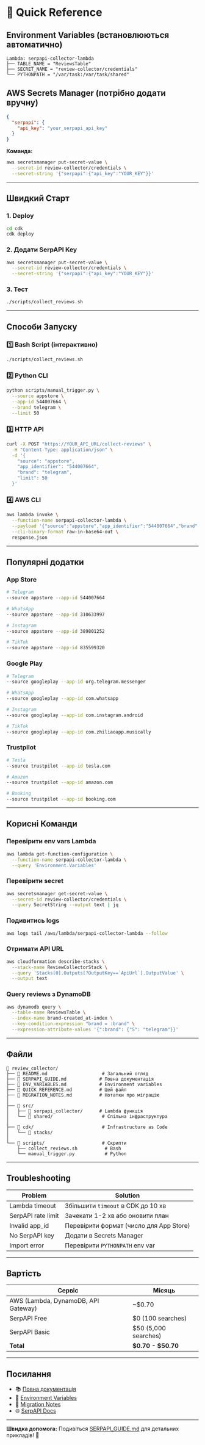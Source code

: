 # 🚀 Quick Reference

## Environment Variables (встановлюються автоматично)

```
Lambda: serpapi-collector-lambda
├── TABLE_NAME = "ReviewsTable"
├── SECRET_NAME = "review-collector/credentials"
└── PYTHONPATH = "/var/task:/var/task/shared"
```

## AWS Secrets Manager (потрібно додати вручну)

```json
{
  "serpapi": {
    "api_key": "your_serpapi_api_key"
  }
}
```

**Команда:**
```bash
aws secretsmanager put-secret-value \
  --secret-id review-collector/credentials \
  --secret-string '{"serpapi":{"api_key":"YOUR_KEY"}}'
```

---

## Швидкий Старт

### 1. Deploy
```bash
cd cdk
cdk deploy
```

### 2. Додати SerpAPI Key
```bash
aws secretsmanager put-secret-value \
  --secret-id review-collector/credentials \
  --secret-string '{"serpapi":{"api_key":"YOUR_KEY"}}'
```

### 3. Тест
```bash
./scripts/collect_reviews.sh
```

---

## Способи Запуску

### 1️⃣ Bash Script (інтерактивно)
```bash
./scripts/collect_reviews.sh
```

### 2️⃣ Python CLI
```bash
python scripts/manual_trigger.py \
  --source appstore \
  --app-id 544007664 \
  --brand telegram \
  --limit 50
```

### 3️⃣ HTTP API
```bash
curl -X POST "https://YOUR_API_URL/collect-reviews" \
  -H "Content-Type: application/json" \
  -d '{
    "source": "appstore",
    "app_identifier": "544007664",
    "brand": "telegram",
    "limit": 50
  }'
```

### 4️⃣ AWS CLI
```bash
aws lambda invoke \
  --function-name serpapi-collector-lambda \
  --payload '{"source":"appstore","app_identifier":"544007664","brand":"telegram"}' \
  --cli-binary-format raw-in-base64-out \
  response.json
```

---

## Популярні додатки

### App Store
```bash
# Telegram
--source appstore --app-id 544007664

# WhatsApp  
--source appstore --app-id 310633997

# Instagram
--source appstore --app-id 389801252

# TikTok
--source appstore --app-id 835599320
```

### Google Play
```bash
# Telegram
--source googleplay --app-id org.telegram.messenger

# WhatsApp
--source googleplay --app-id com.whatsapp

# Instagram
--source googleplay --app-id com.instagram.android

# TikTok
--source googleplay --app-id com.zhiliaoapp.musically
```

### Trustpilot
```bash
# Tesla
--source trustpilot --app-id tesla.com

# Amazon
--source trustpilot --app-id amazon.com

# Booking
--source trustpilot --app-id booking.com
```

---

## Корисні Команди

### Перевірити env vars Lambda
```bash
aws lambda get-function-configuration \
  --function-name serpapi-collector-lambda \
  --query 'Environment.Variables'
```

### Перевірити secret
```bash
aws secretsmanager get-secret-value \
  --secret-id review-collector/credentials \
  --query SecretString --output text | jq
```

### Подивитись logs
```bash
aws logs tail /aws/lambda/serpapi-collector-lambda --follow
```

### Отримати API URL
```bash
aws cloudformation describe-stacks \
  --stack-name ReviewCollectorStack \
  --query 'Stacks[0].Outputs[?OutputKey==`ApiUrl`].OutputValue' \
  --output text
```

### Query reviews з DynamoDB
```bash
aws dynamodb query \
  --table-name ReviewsTable \
  --index-name brand-created_at-index \
  --key-condition-expression "brand = :brand" \
  --expression-attribute-values '{":brand": {"S": "telegram"}}'
```

---

## Файли

```
📁 review_collector/
├── 📄 README.md                    # Загальний огляд
├── 📄 SERPAPI_GUIDE.md            # Повна документація
├── 📄 ENV_VARIABLES.md            # Environment variables
├── 📄 QUICK_REFERENCE.md          # Цей файл
├── 📄 MIGRATION_NOTES.md          # Нотатки про міграцію
│
├── 📁 src/
│   ├── 📁 serpapi_collector/      # Lambda функція
│   └── 📁 shared/                  # Спільна інфраструктура
│
├── 📁 cdk/                         # Infrastructure as Code
│   └── 📁 stacks/
│
└── 📁 scripts/                     # Скрипти
    ├── collect_reviews.sh          # Bash
    └── manual_trigger.py           # Python
```

---

## Troubleshooting

| Problem | Solution |
|---------|----------|
| Lambda timeout | Збільшити `timeout` в CDK до 10 хв |
| SerpAPI rate limit | Зачекати 1-2 хв або оновити план |
| Invalid app_id | Перевірити формат (число для App Store) |
| No SerpAPI key | Додати в Secrets Manager |
| Import error | Перевірити `PYTHONPATH` env var |

---

## Вартість

| Сервіс | Місяць |
|--------|--------|
| AWS (Lambda, DynamoDB, API Gateway) | ~$0.70 |
| SerpAPI Free | $0 (100 searches) |
| SerpAPI Basic | $50 (5,000 searches) |
| **Total** | **$0.70 - $50.70** |

---

## Посилання

- 📚 [Повна документація](./SERPAPI_GUIDE.md)
- 🔧 [Environment Variables](./ENV_VARIABLES.md)
- 🔄 [Migration Notes](./MIGRATION_NOTES.md)
- 🌐 [SerpAPI Docs](https://serpapi.com/docs)

---

**Швидка допомога:** Подивіться [SERPAPI_GUIDE.md](./SERPAPI_GUIDE.md) для детальних прикладів! 🚀

